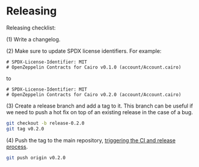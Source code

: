 # Releasing

Releasing checklist:

(1) Write a changelog.

(2) Make sure to update SPDX license identifiers. For example:

```cairo
# SPDX-License-Identifier: MIT
# OpenZeppelin Contracts for Cairo v0.1.0 (account/Account.cairo)
```

to

```cairo
# SPDX-License-Identifier: MIT
# OpenZeppelin Contracts for Cairo v0.2.0 (account/Account.cairo)
```

(3) Create a release branch and add a tag to it. This branch can be useful if we need to push a hot fix on top of an existing release in the case of a bug.

```sh
git checkout -b release-0.2.0
git tag v0.2.0
```

(4) Push the tag to the main repository, [triggering the CI and release process](https://github.com/OpenZeppelin/cairo-contracts/blob/b27101eb826fae73f49751fa384c2a0ff3377af2/.github/workflows/python-app.yml#L60).

```sh
git push origin v0.2.0
```
